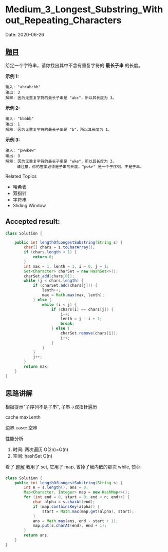 # Medium_3_Longest_Substring_Without_Repeating_Characters

Date: 2020-06-26

## [题目](https://leetcode-cn.com/problems/longest-substring-without-repeating-characters/)

给定一个字符串，请你找出其中不含有重复字符的 **最长子串** 的长度。

**示例 1:**

    输入: "abcabcbb"
    输出: 3 
    解释: 因为无重复字符的最长子串是 "abc"，所以其长度为 3。

**示例 2:**

    输入: "bbbbb"
    输出: 1
    解释: 因为无重复字符的最长子串是 "b"，所以其长度为 1。

**示例 3:**

    输入: "pwwkew"
    输出: 3
    解释: 因为无重复字符的最长子串是 "wke"，所以其长度为 3。
         请注意，你的答案必须是子串的长度，"pwke" 是一个子序列，不是子串。

Related Topics

* 哈希表
* 双指针
* 字符串
* Sliding Window

## Accepted result:

```java
class Solution {

    public int lengthOfLongestSubstring(String s) {
        char[] chars = s.toCharArray();
        if (chars.length < 1) {
            return 0;
        }
        int max = 1, lenth = 1, i = 0, j = 1;
        Set<Character> charSet = new HashSet<>();
        charSet.add(chars[0]);
        while (j < chars.length) {
            if (charSet.add(chars[j])) {
                lenth++;
                max = Math.max(max, lenth);
            } else {
                while (i < j) {
                    if (chars[i] == chars[j]) {
                        i++;
                        lenth = j - i + 1;
                        break;
                    } else {
                        charSet.remove(chars[i]);
                        i++;
                    }
                }
            }
            j++;
        }
        return max;
    }
}
```

## 思路讲解

根据提示"子序列不是子串", 子串->双指针遍历

cache maxLenth

边界 case: 空串

性能分析

1. 时间: 两次遍历 O(2n)=O(n)
1. 空间: hashSet O(n)

看了 [题解](https://leetcode-cn.com/problems/longest-substring-without-repeating-characters/solution/hua-jie-suan-fa-3-wu-zhong-fu-zi-fu-de-zui-chang-z/)
我用了 set, 它用了 map, 省掉了我内嵌的那次 while, 赞👍

```java
class Solution {
    public int lengthOfLongestSubstring(String s) {
        int n = s.length(), ans = 0;
        Map<Character, Integer> map = new HashMap<>();
        for (int end = 0, start = 0; end < n; end++) {
            char alpha = s.charAt(end);
            if (map.containsKey(alpha)) {
                start = Math.max(map.get(alpha), start);
            }
            ans = Math.max(ans, end - start + 1);
            map.put(s.charAt(end), end + 1);
        }
        return ans;
    }
}
```
